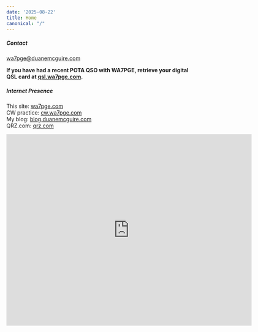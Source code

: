 ```yaml
---
date: '2025-08-22'
title: Home
canonical: "/"
---
```





##### Contact
[wa7pge@duanemcguire.com](mailto:wa7pge@duanemcguire.com)

**If you have had a recent POTA QSO with WA7PGE, retrieve your digital QSL card at [qsl.wa7pge.com](https://qsl.wa7pge.com).**

##### Internet Presence
This site: [wa7pge.com](/)<BR>
CW practice: [cw.wa7pge.com](https://cw.wa7pge.com)<BR>
My blog: [blog.duanemcguire.com](https://blog.duanemcguire.com)<BR>
QRZ.com: [qrz.com](https://www.qrz.com/db/wa7pge)

<iframe align="top" frameborder="0" height="500" scrolling="yes" src="https://logbook.qrz.com/lbstat/WA7PGE/" width="640"></iframe>